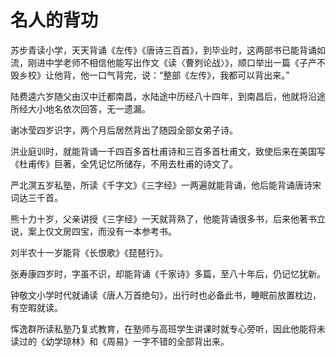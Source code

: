 # 名人的背功

苏步青读小学，天天背诵《左传》《唐诗三百首》，到毕业时，这两部书已能背诵如流，刚进中学老师不相信他能写出作文《读〈曹刿论战〉》，顺口举出一篇《子产不毁乡校》让他背，他一口气背完，说：“整部《左传》，我都可以背出来。” 

陆费逵六岁随父由汉中迁都南昌，水陆途中历经八十四年，到南昌后，他就将沿途所经大小地名依次回答，无一遗漏。 

谢冰莹四岁识字，两个月后居然背出了随园全部女弟子诗。 

洪业庭训时，就能背诵一千四百多首杜甫诗和三百多首杜甫文，致使后来在美国写《杜甫传》巨著，全凭记忆所储存，不用去杜甫的诗文了。 

严北溟五岁私塾，所读《千字文》《三字经》一两遍就能背诵，他后能背诵唐诗宋词达三千首。 

熊十力十岁，父亲讲授《三字经》一天就背熟了，他能背诵很多书，后来他著书立说，案上仅文房四宝，而没有一本参考书。 

刘半农十一岁能背《长恨歌》《琵琶行》。 

张寿康四岁时，字虽不识，却能背诵《千家诗》多篇，至八十年后，仍记忆犹新。 

钟敬文小学时代就诵读《唐人万首绝句》，出行时也必备此书，睡眠前放置枕边，有空暇就读。 

恽逸群所读私塾乃复式教育，在塾师与高班学生讲课时就专心旁听，因此他能将未读过的《幼学琼林》和《周易》一字不错的全部背出来。
 
